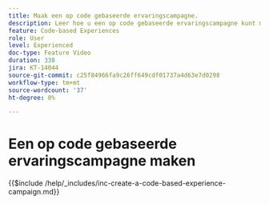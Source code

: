 ```yaml
---
title: Maak een op code gebaseerde ervaringscampagne.
description: Leer hoe u een op code gebaseerde ervaringscampagne kunt maken om personalisatie te schalen met ondersteuning voor implementatiemethoden op server-side, API- of SDK-basis, zodat deze naadloos kunnen worden geïntegreerd met ontwikkelomgevingen.
feature: Code-based Experiences
role: User
level: Experienced
doc-type: Feature Video
duration: 338
jira: KT-14044
source-git-commit: c25f84966fa9c26ff649cdf01737a4d63e7d0298
workflow-type: tm+mt
source-wordcount: '37'
ht-degree: 0%

---
```



# Een op code gebaseerde ervaringscampagne maken

{{$include /help/_includes/inc-create-a-code-based-experience-campaign.md}}
